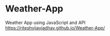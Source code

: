 # Weather-App
Weather App using JavaScript and API
<br>
https://riteshvijayjadhav.github.io/Weather-App/
